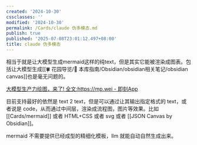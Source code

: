 ```yaml
---
created: '2024-10-30'
cssclasses: ''
modified: '2024-10-30'
permalink: /Cards/claude 伪多模态.md
publish: true
published: '2025-07-08T23:01:12.497+08:00'
title: claude 伪多模态
---
```

相当于就是让大模型生成mermaid这样的纯text，但是其实它能被渲染成图表。包括让大模型生成[[🍀 花园导览/🧰 本库指南/Obsidian/obsidian相关笔记/obsidian canvas]]也是毫无问题的。

[大模型生产力绘图，来了! 全文:https://mp.wei - 即刻App](https://m.okjike.com/originalPosts/671c5b95dcd2a54291399457?s=eyJ1IjoiNTY4YmMzODg5YjMyOTAxMTAwZTUxZTdjIiwiZCI6MX0%3D)

目前支持最好的依然是 text 2 text，但是可以通过让其输出指定格式的 text，或者说是 code，从而通过中间层，渲染成流程图，图片等效果。比如 [[Cards/mermaid]] 或者 HTML+CSS 或者 svg 或者 [[JSON Canvas by Obsidian]]。

mermaid 不需要提供已经成型的精细化模板，llm 就能自动自然生成出来。